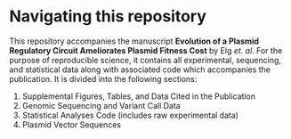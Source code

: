 # Navigating this repository
This repository accompanies the manuscript **Evolution of a Plasmid Regulatory Circuit Ameliorates Plasmid Fitness Cost** by Elg _et. al_. For the purpose of reproducible science, it contains all experimental, sequencing, and statistical data along with associated code which accompanies the publication. It is divided into the following sections:

1) Supplemental Figures, Tables, and Data Cited in the Publication
2) Genomic Sequencing and Variant Call Data
2) Statistical Analyses Code (includes raw experimental data)
3) Plasmid Vector Sequences

